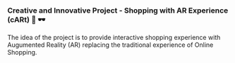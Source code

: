 ### Creative and  Innovative Project - Shopping with AR Experience (cARt) :shopping_cart: :dark_sunglasses:
The idea of the project is to provide interactive shopping experience with Augumented Reality (AR) replacing the traditional experience of Online Shopping.
